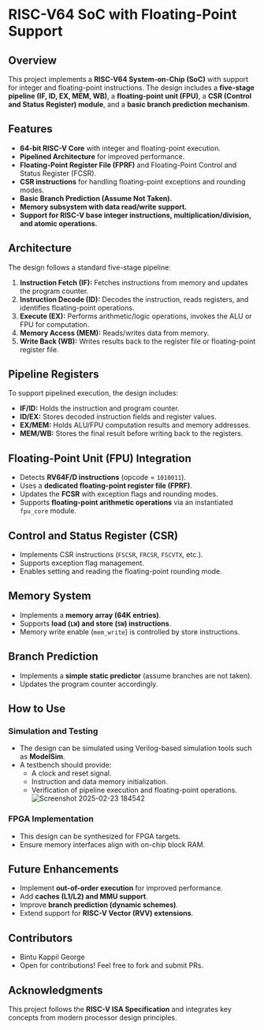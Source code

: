 # RISC-V64 SoC with Floating-Point Support

## Overview
This project implements a **RISC-V64 System-on-Chip (SoC)** with support for integer and floating-point instructions. The design includes a **five-stage pipeline (IF, ID, EX, MEM, WB)**, a **floating-point unit (FPU)**, a **CSR (Control and Status Register) module**, and a **basic branch prediction mechanism**.

## Features
- **64-bit RISC-V Core** with integer and floating-point execution.
- **Pipelined Architecture** for improved performance.
- **Floating-Point Register File (FPRF)** and Floating-Point Control and Status Register (FCSR).
- **CSR instructions** for handling floating-point exceptions and rounding modes.
- **Basic Branch Prediction (Assume Not Taken).**
- **Memory subsystem with data read/write support.**
- **Support for RISC-V base integer instructions, multiplication/division, and atomic operations.**

## Architecture
The design follows a standard five-stage pipeline:
1. **Instruction Fetch (IF):** Fetches instructions from memory and updates the program counter.
2. **Instruction Decode (ID):** Decodes the instruction, reads registers, and identifies floating-point operations.
3. **Execute (EX):** Performs arithmetic/logic operations, invokes the ALU or FPU for computation.
4. **Memory Access (MEM):** Reads/writes data from memory.
5. **Write Back (WB):** Writes results back to the register file or floating-point register file.

## Pipeline Registers
To support pipelined execution, the design includes:
- **IF/ID:** Holds the instruction and program counter.
- **ID/EX:** Stores decoded instruction fields and register values.
- **EX/MEM:** Holds ALU/FPU computation results and memory addresses.
- **MEM/WB:** Stores the final result before writing back to the registers.

## Floating-Point Unit (FPU) Integration
- Detects **RV64F/D instructions** (opcode = `1010011`).
- Uses a **dedicated floating-point register file (FPRF)**.
- Updates the **FCSR** with exception flags and rounding modes.
- Supports **floating-point arithmetic operations** via an instantiated `fpu_core` module.

## Control and Status Register (CSR)
- Implements CSR instructions (`FSCSR`, `FRCSR`, `FSCVTX`, etc.).
- Supports exception flag management.
- Enables setting and reading the floating-point rounding mode.

## Memory System
- Implements a **memory array (64K entries)**.
- Supports **load (`LW`) and store (`SW`) instructions**.
- Memory write enable (`mem_write`) is controlled by store instructions.

## Branch Prediction
- Implements a **simple static predictor** (assume branches are not taken).
- Updates the program counter accordingly.

## How to Use
### **Simulation and Testing**
- The design can be simulated using Verilog-based simulation tools such as **ModelSim**.
- A testbench should provide:
  - A clock and reset signal.
  - Instruction and data memory initialization.
  - Verification of pipeline execution and floating-point operations.
![Screenshot 2025-02-23 184542](https://github.com/user-attachments/assets/0e783113-fb13-4bcc-873f-00a6cf044fc0)


### **FPGA Implementation**
- This design can be synthesized for FPGA targets.
- Ensure memory interfaces align with on-chip block RAM.

## Future Enhancements
- Implement **out-of-order execution** for improved performance.
- Add **caches (L1/L2) and MMU support**.
- Improve **branch prediction (dynamic schemes)**.
- Extend support for **RISC-V Vector (RVV) extensions**.


## Contributors
- Bintu Kappil George
- Open for contributions! Feel free to fork and submit PRs.

## Acknowledgments
This project follows the **RISC-V ISA Specification** and integrates key concepts from modern processor design principles.
